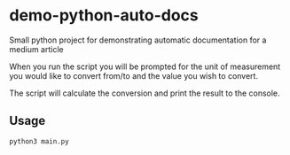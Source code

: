 # demo-python-auto-docs

Small python project for demonstrating automatic documentation for a medium article

When you run the script you will be prompted for the unit of measurement you would like to convert from/to and the value you wish to convert.

The script will calculate the conversion and print the result to the console.

## Usage

```
python3 main.py
```